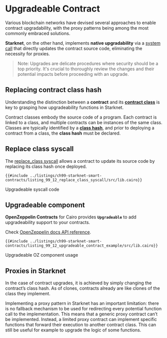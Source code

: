 # Upgradeable Contract

Various blockchain networks have devised several approaches to enable contract upgradability, with the proxy patterns being among the most commonly embraced solutions.

**Starknet**, on the other hand, implements **native upgradability** via a [system call](https://docs.starknet.io/documentation/architecture_and_concepts/Smart_Contracts/system-calls-cairo1/) that directly updates the contract source code, eliminating the necessity for proxies.

> Note: Upgrades are delicate procedures where security should be a top priority. It's crucial to thoroughly review the changes and their potential impacts before proceeding with an upgrade.

## Replacing contract class hash

Understanding the distinction between a **contract** and its [**contract class**](https://docs.starknet.io/documentation/architecture_and_concepts/Smart_Contracts/contract-classes/) is key to grasping how upgradeability functions in Starknet.

Contract classes embody the source code of a program. Each contract is linked to a class, and multiple contracts can be instances of the same class. Classes are typically identified by a [**class hash**](https://docs.starknet.io/documentation/architecture_and_concepts/Smart_Contracts/class-hash/), and prior to deploying a contract from a class, the **class hash** must be declared.

## Replace class syscall

The [replace_class syscall](https://docs.starknet.io/documentation/architecture_and_concepts/Smart_Contracts/system-calls-cairo1/#replace_class) allows a contract to update its source code by replacing its class hash once deployed.

```rust,noplayground
{{#include ../listings/ch99-starknet-smart-contracts/listing_99_12_replace_class_syscall/src/lib.cairo}}
```
<span class="caption">Upgradeable syscall code</span>

## Upgradeable component

**OpenZeppelin Contracts** for Cairo provides **`Upgradeable`** to add upgradeability support to your contracts.

Check [OpenZeppelin docs API reference](https://docs.openzeppelin.com/contracts-cairo/0.9.0/api/upgrades). 

```rust,noplayground
{{#include ../listings/ch99-starknet-smart-contracts/listing_99_12_upgradeable_contract_example/src/lib.cairo}}
```
<span class="caption">Upgradeable OZ component usage </span>

## Proxies in Starknet

In the case of contract upgrades, it is achieved by simply changing the contract’s class hash. As of clones, contracts already are like clones of the class they implement.

Implementing a proxy pattern in Starknet has an important limitation: there is no fallback mechanism to be used for redirecting every potential function call to the implementation. This means that a generic proxy contract can’t be implemented. Instead, a limited proxy contract can implement specific functions that forward their execution to another contract class. This can still be useful for example to upgrade the logic of some functions.
